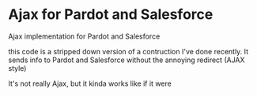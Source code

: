 # Ajax for Pardot and Salesforce
Ajax implementation for Pardot and Salesforce

this code is a stripped down version of a contruction I've done recently. It sends info to Pardot and Salesforce without the annoying redirect (AJAX style)

It's not really Ajax, but it kinda works like if it were
